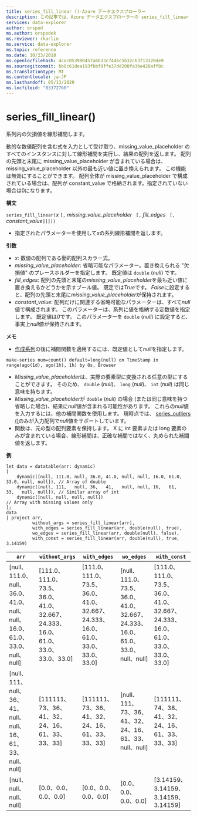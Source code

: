 ```yaml
---
title: series_fill_linear ()-Azure データエクスプローラー
description: この記事では、Azure データエクスプローラーの series_fill_linear () について説明します。
services: data-explorer
author: orspod
ms.author: orspodek
ms.reviewer: rkarlin
ms.service: data-explorer
ms.topic: reference
ms.date: 10/23/2018
ms.openlocfilehash: 4cec053990457a6b33c7446c5b32c63713320de9
ms.sourcegitcommit: bb8c61dea193fbbf9ffe37dd200fa36e428aff8c
ms.translationtype: MT
ms.contentlocale: ja-JP
ms.lasthandoff: 05/13/2020
ms.locfileid: "83372760"
---
```

# <a name="series_fill_linear"></a>series_fill_linear()

系列内の欠損値を線形補間します。

動的な数値配列を含む式を入力として受け取り、missing_value_placeholder のすべてのインスタンスに対して線形補間を実行し、結果の配列を返します。 配列の先頭と末尾に missing_value_placeholder が含まれている場合は、missing_value_placeholder 以外の最も近い値に置き換えられます。 この機能は無効にすることができます。 配列全体が missing_value_placeholder で構成されている場合は、配列が constant_value で格納されます。指定されていない場合は0になります。  

**構文**

`series_fill_linear(`*x* `[,` *missing_value_placeholder* ` [,` *fill_edges* ` [,` *constant_value*`]]]))`
* 指定されたパラメーターを使用して*x*の系列線形補間を返します。
 

**引数**

* *x*: 数値の配列である動的配列スカラー式。
* *missing_value_placeholder*: 省略可能なパラメーター。置き換えられる "欠損値" のプレースホルダーを指定します。 既定値は `double` (*null*) です。
* *fill_edges*: 配列の先頭と末尾の*missing_value_placeholder*を最も近い値に置き換えるかどうかを示すブール値。 既定では*True*です。 *False*に設定すると、配列の先頭と末尾に*missing_value_placeholder*が保持されます。
* *constant_value*: 配列だけに関連する省略可能なパラメーターは、すべて*null*値で構成されます。 このパラメーターは、系列に値を格納する定数値を指定します。 既定値は*0*です。 このパラメーターを `double` (*null*) に設定すると、事実上*null*値が保持されます。

**メモ**

* [作成系列](make-seriesoperator.md)の後に補間関数を適用するには、既定値として*null*を指定します。 

<!-- csl: https://help.kusto.windows.net:443/Samples -->
```kusto
make-series num=count() default=long(null) on TimeStamp in range(ago(1d), ago(1h), 1h) by Os, Browser
```

* *Missing_value_placeholder*は、実際の要素型に変換される任意の型にすることができます。 そのため、 `double` (*null*)、 `long` (*null*)、 `int` (*null*) は同じ意味を持ちます。
* *Missing_value_placeholder*が `double` (*null*) の場合 (または同じ意味を持つ省略した場合)、結果に*null*値が含まれる可能性があります。 これらの*null*値を入力するには、他の補間関数を使用します。 現時点では、 [series_outliers ()](series-outliersfunction.md)のみが入力配列で*null*値をサポートしています。
* 関数は、元の型の配列要素を保持します。 X に int 要素または long 要素のみが含まれている場合、線形補間は、正確な補間ではなく、丸められた補間値を返します。

**例**

<!-- csl: https://help.kusto.windows.net:443/Samples -->
```kusto
let data = datatable(arr: dynamic)
[
    dynamic([null, 111.0, null, 36.0, 41.0, null, null, 16.0, 61.0, 33.0, null, null]), // Array of double    
    dynamic([null, 111,   null, 36,   41,   null, null, 16,   61,   33,   null, null]), // Similar array of int
    dynamic([null, null, null, null])                                                   // Array with missing values only
];
data
| project arr, 
          without_args = series_fill_linear(arr),
          with_edges = series_fill_linear(arr, double(null), true),
          wo_edges = series_fill_linear(arr, double(null), false),
          with_const = series_fill_linear(arr, double(null), true, 3.14159)  

```

|`arr`|`without_args`|`with_edges`|`wo_edges`|`with_const`|
|---|---|---|---|---|
|[null、111.0、null、36.0、41.0、null、null、16.0、61.0、33.0、null、null]|[111.0、111.0、73.5、36.0、41.0、32.667、24.333、16.0、61.0、33.0、33.0、33.0]|[111.0、111.0、73.5、36.0、41.0、32.667、24.333、16.0、61.0、33.0、33.0、33.0]|[null、111.0、73.5、36.0、41.0、32.667、24.333、16.0、61.0、33.0、null、null]|[111.0、111.0、73.5、36.0、41.0、32.667、24.333、16.0、61.0、33.0、33.0、33.0]|
|[null、111、null、36、41、null、null、16、61、33、null、null]|[111111、73、36、41、32、24、16、61、33、33、33]|[111111、73、36、41、32、24、16、61、33、33、33]|[null、111、73、36、41、32、24、16、61、33、null、null]|[111111、74、38、41、32、24、16、61、33、33、33]|
|[null、null、null、null]|[0.0、0.0、0.0、0.0]|[0.0、0.0、0.0、0.0]|[0.0、0.0、0.0、0.0]|[3.14159、3.14159、3.14159、3.14159]|
